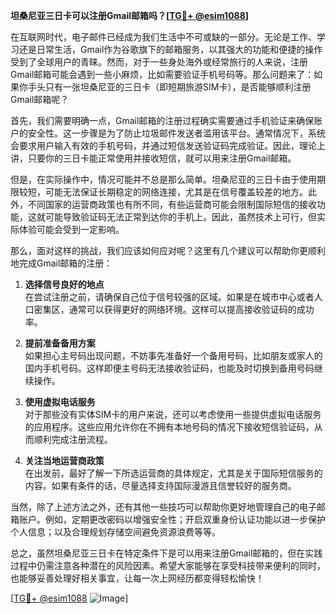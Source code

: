 **坦桑尼亚三日卡可以注册Gmail邮箱吗？[[TG💪+ @esim1088](https://t.me/s/esim1088)]**

在互联网时代，电子邮件已经成为我们生活中不可或缺的一部分。无论是工作、学习还是日常生活，Gmail作为谷歌旗下的邮箱服务，以其强大的功能和便捷的操作受到了全球用户的青睐。然而，对于一些身处海外或经常旅行的人来说，注册Gmail邮箱可能会遇到一些小麻烦，比如需要验证手机号码等。那么问题来了：如果你手头只有一张坦桑尼亚的三日卡（即短期旅游SIM卡），是否能够顺利注册Gmail邮箱呢？

首先，我们需要明确一点，Gmail邮箱的注册过程确实需要通过手机验证来确保账户的安全性。这一步骤是为了防止垃圾邮件发送者滥用该平台。通常情况下，系统会要求用户输入有效的手机号码，并通过短信发送验证码完成验证。因此，理论上讲，只要你的三日卡能正常使用并接收短信，就可以用来注册Gmail邮箱。

但是，在实际操作中，情况可能并不总是那么简单。坦桑尼亚的三日卡由于使用期限较短，可能无法保证长期稳定的网络连接，尤其是在信号覆盖较差的地方。此外，不同国家的运营商政策也有所不同，有些运营商可能会限制国际短信的接收功能，这就可能导致验证码无法正常到达你的手机上。因此，虽然技术上可行，但实际体验可能会受到一定影响。

那么，面对这样的挑战，我们应该如何应对呢？这里有几个建议可以帮助你更顺利地完成Gmail邮箱的注册：

1. **选择信号良好的地点**  
   在尝试注册之前，请确保自己位于信号较强的区域。如果是在城市中心或者人口密集区，通常可以获得更好的网络环境。这样可以提高接收验证码的成功率。

2. **提前准备备用方案**  
   如果担心主号码出现问题，不妨事先准备好一个备用号码，比如朋友或家人的国内手机号码。这样即便主号码无法接收验证码，也能及时切换到备用号码继续操作。

3. **使用虚拟电话服务**  
   对于那些没有实体SIM卡的用户来说，还可以考虑使用一些提供虚拟电话服务的应用程序。这些应用允许你在不拥有本地号码的情况下接收短信验证码，从而顺利完成注册流程。

4. **关注当地运营商政策**  
   在出发前，最好了解一下所选运营商的具体规定，尤其是关于国际短信服务的内容。如果有条件的话，尽量选择支持国际漫游且信誉较好的服务商。

当然，除了上述方法之外，还有其他一些技巧可以帮助你更好地管理自己的电子邮箱账户。例如，定期更改密码以增强安全性；开启双重身份认证功能以进一步保护个人信息；以及合理规划存储空间避免资源浪费等等。

总之，虽然坦桑尼亚三日卡在特定条件下是可以用来注册Gmail邮箱的，但在实践过程中仍需注意各种潜在的风险因素。希望大家能够在享受科技带来便利的同时，也能够妥善处理好相关事宜，让每一次上网经历都变得轻松愉快！

[[TG💪+ @esim1088](https://t.me/s/esim1088) ![Image](https://i.postimg.cc/4NQfJmqS/Snipaste-2025-05-13-00-14-12.png)]